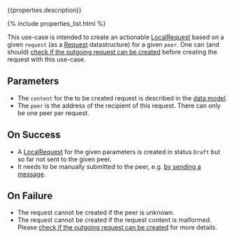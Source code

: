 {{properties.description}}

{% include properties_list.html %}

This use-case is intended to create an actionable [LocalRequest](integrate/data-model-overview#localrequest) based on a given `request` (as a [Request](integrate/data-model-overview#localrequest) datastructure) for a given `peer`.
One can (and should) [check if the outgoing request can be created](use-case-consumption-check-if-outgoing-request-can-be-created) before creating the request with this use-case.

## Parameters

- The `content` for the to be created request is described in the [data model](integrate/data-model-overview#request).
- The `peer` is the address of the recipient of this request. There can only be one peer per request.

## On Success

- A [LocalRequest](integrate/data-model-overview#localrequest) for the given parameters is created in status `Draft` but so far not sent to the given peer.
- It needs to be manually submitted to the peer, e.g. [by sending a message](integrate/requests-over-messages).

## On Failure

- The request cannot be created if the peer is unknown.
- The request cannot be created if the request content is malformed. Please [check if the outgoing request can be created](use-case-consumption-check-if-outgoing-request-can-be-created) for more details.
